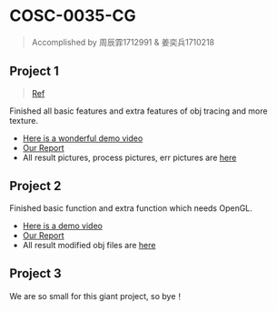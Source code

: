 # COSC-0035-CG

> Accomplished by 周辰霏1712991 & 姜奕兵1710218

## Project 1

> [Ref](https://raytracing.github.io)

Finished all basic features and extra features of obj tracing and more texture.

- [Here is a wonderful demo video](https://cdn.jsdelivr.net/gh/TiffanyChou21/CDN/video/Phong.mp4)
- [Our Report](https://github.com/TiffanyChou21/COSC-0035-CG/tree/master/Report)
- All result pictures, process pictures, err pictures are [here](https://github.com/TiffanyChou21/COSC-0035-CG/tree/master/Result/Phong)

## Project 2

Finished basic function and extra function which needs OpenGL.

- [Here is a demo video](https://cdn.jsdelivr.net/gh/TiffanyChou21/CDN/video/MeshSimplify.mp4)
- [Our Report](https://github.com/TiffanyChou21/COSC-0035-CG/tree/master/Report)
- All result modified obj files are [here](https://github.com/TiffanyChou21/COSC-0035-CG/tree/master/Result/MeshSimplify)

## Project 3

We are so small for this giant project, so bye！


